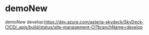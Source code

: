 # demoNew
demoNew
develop:https://dev.azure.com/asteria-skydeck/SkyDeck-CICD/_apis/build/status/site-management-CI?branchName=develop
